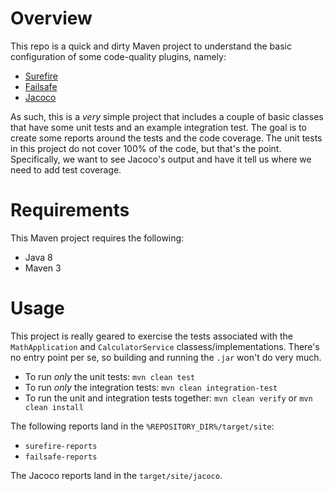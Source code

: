 # Overview
This repo is a quick and dirty Maven project to understand the basic configuration of some code-quality plugins, namely:

* [Surefire](https://maven.apache.org/surefire/maven-surefire-plugin/index.html)
* [Failsafe](https://maven.apache.org/surefire/maven-failsafe-plugin/)
* [Jacoco](https://www.eclemma.org/jacoco/trunk/doc/maven.html)

As such, this is a _very_ simple project that includes a couple of basic classes that have some unit tests and an example integration test.  The goal is to create some reports around the tests and the code coverage.  The unit tests in this project do not cover 100% of the code, but that's the point.  Specifically, we want to see Jacoco's output and have it tell us where we need to add test coverage.

# Requirements
This Maven project requires the following:

* Java 8
* Maven 3

# Usage
This project is really geared to exercise the tests associated with the `MathApplication` and `CalculatorService` classess/implementations.  There's no entry point per se, so building and running the `.jar` won't do very  much.

* To run _only_ the unit tests:  `mvn clean test`
* To run _only_ the integration tests: `mvn clean integration-test`
* To run the unit and integration tests together:  `mvn clean verify` or `mvn clean install`

The following reports land in the `%REPOSITORY_DIR%/target/site`:

* `surefire-reports`
* `failsafe-reports`

The Jacoco reports land in the `target/site/jacoco`.